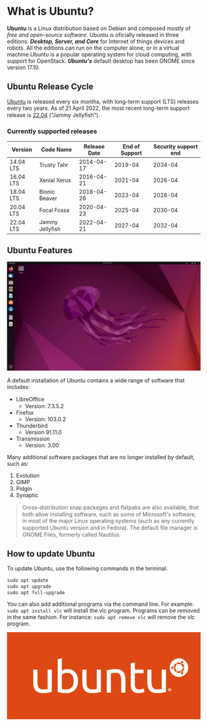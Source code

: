 # What is Ubuntu? 

**Ubuntu** is a Linux distribution based on Debian and composed mostly of *free and open-source software.*
Ubuntu is oficially released in three editions: ***Desktop, Server, and Core*** for Internet of things devices and
robots. All the editions can run on the computer alone, or in a virtual machine.Ubuntu is a popular
operating system for cloud computing, with support for OpenStack. ***Ubuntu's*** default desktop has been
GNOME since version 17.10.

## Ubuntu Release Cycle

[Ubuntu](https://ubuntu.com) is released every six months, with long-term support (LTS) releases every two years. As of 21 April
2022, the most recent long-term support release is [22.04](https://ubuntu.com/download/desktop) ("Jammy Jellyﬁsh").


### Currently supported releases

| Version   | Code Name      | Release Date | End of Support | Security support end |
| --------- | -------------- | ------------ | -------------- | -------------------- |
| 14.04 LTS | Trusty Tahr    | 2014-04-17   | 2019-04        | 2034-04              |
| 16.04 LTS | Xenial Xerus   | 2016-04-21   | 2021-04        | 2026-04              |
| 18.04 LTS | Bionic Beaver  | 2018-04-26   | 2023-04        | 2028-04              |
| 20.04 LTS | Focal Fossa    | 2020-04-23   | 2025-04        | 2030-04              |
| 22.04 LTS | Jammy Jellyﬁsh | 2022-04-21   | 2027-04        | 2032-04              |

## Ubuntu Features

![Ubuntu Desktop](ubuntu-desktop.png)

A default installation of Ubuntu contains a wide range of software that includes:
* LibreOﬃce
  * Version: 7.3.5.2
* Firefox
  * Version: 103.0.2
* Thunderbird
  * Version 91.11.0
* Transmission
  * Version: 3.00

Many additional software packages that are no longer installed by default, such as:
1. Evolution
2. GIMP
3. Pidgin
4. Synaptic


> Cross-distribution snap packages and ﬂatpaks are also available, that both allow installing software,
such as some of Microsoft's software, in most of the major Linux operating systems (such as any
currently supported Ubuntu version and in Fedora). The default ﬁle manager is GNOME Files,
formerly called Nautilus.

## How to update Ubuntu

To update Ubuntu, use the following commands in the terminal:
```
sudo apt update
sudo apt upgrade
sudo apt full-upgrade
```
You can also add additional programs via the command line. For example: `sudo apt install vlc` will install the vlc program. Programs can be removed in the same fashion. For instance: `sudo apt remove vlc` will remove the vlc program.

![Ubuntu Logo](ubuntu-logo.png)

